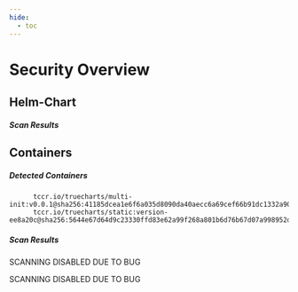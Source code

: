 ```yaml
---
hide:
  - toc
---
```


# Security Overview

<link href="https://truecharts.org/_static/trivy.css" type="text/css" rel="stylesheet" />

## Helm-Chart

##### Scan Results


## Containers

##### Detected Containers

          tccr.io/truecharts/multi-init:v0.0.1@sha256:41185dcea1e6f6a035d8090da40aecc6a69cef66b91dc1332a90c9d22861d367
          tccr.io/truecharts/static:version-ee8a20c@sha256:5644e67d64d9c23330ffd83e62a99f268a801b6d76b67d07a998952de131e00b

##### Scan Results

SCANNING DISABLED DUE TO BUG

SCANNING DISABLED DUE TO BUG
